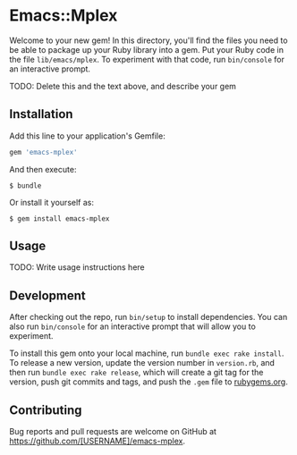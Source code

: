 # Emacs::Mplex

Welcome to your new gem! In this directory, you'll find the files you need to be able to package up your Ruby library into a gem. Put your Ruby code in the file `lib/emacs/mplex`. To experiment with that code, run `bin/console` for an interactive prompt.

TODO: Delete this and the text above, and describe your gem

## Installation

Add this line to your application's Gemfile:

```ruby
gem 'emacs-mplex'
```

And then execute:

    $ bundle

Or install it yourself as:

    $ gem install emacs-mplex

## Usage

TODO: Write usage instructions here

## Development

After checking out the repo, run `bin/setup` to install dependencies. You can also run `bin/console` for an interactive prompt that will allow you to experiment.

To install this gem onto your local machine, run `bundle exec rake install`. To release a new version, update the version number in `version.rb`, and then run `bundle exec rake release`, which will create a git tag for the version, push git commits and tags, and push the `.gem` file to [rubygems.org](https://rubygems.org).

## Contributing

Bug reports and pull requests are welcome on GitHub at https://github.com/[USERNAME]/emacs-mplex.

